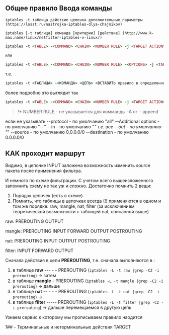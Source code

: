 ## Общее правило Ввода команды

``` 
iptables -t таблица действие цепочка дополнительные_параметры (https://losst.ru/nastrojka-iptables-dlya-chajnikov)

iptables [-t таблица] команда [критерии] [действие] (http://www.k-max.name/linux/netfilter-iptables-v-linux/)
```
```ruby
iptables -t <TABLE> -<COMMAND> <CHAIN> <NUMBER RULE> -j <TARGET ACTION> -<OPTIONS>

или

iptables -t <TABLE> -<COMMAND> <CHAIN> <NUMBER RULE> -<OPTIONS> -j <TARGET ACTION>
```
т.е.

```ruby
iptables -t <ТАЮЛИЦА> -<КОМАНДА> <ЦЕПЬ> <ВСТАВИТЬ правило в определенное место в цепи> -j <Конечное действие> <ОПЦИИ>
```
более подробно это выглядит так
```ruby
iptables -t <TABLE> -<COMMAND> <CHAIN> <NUMBER RULE> -j <TARGET ACTION> -p <PROTOCOL> -i <IN_INTERFACE> -o <OUT_INTERFACE> -s <SOURCE_IP-addr/nerwork> -d <DESTTINATION_IP-addr/network> -<ADDITIONAL MATCH>
```
> !* NUMBER RULE - не указывается для комманды -A or --append

если не указывать --protocol - по умолчанию "all"
                  --Additional options - по умолчанию "--"
                  --in - по умолчанию "*" т.е. все
                  --out - по умолчанию "*"
                  --source - по умолчанию 0.0.0.0/0
                  --destination - по умолчанию 0.0.0.0/0


## КАК проходит маршрут


Видимо, в цепочке INPUT заложена возможность изменить source пакета после применения фильтра.

И немного по схеме фильтрации. С учетом всего вышеизложенного запомнить схему не так уж и сложно. Достаточно помнить 2 вещи:
1. Порядок цепочек (есть в схеме).
2. Помнить, что таблицы в цепочках всегда (!) применяются в одном и том же порядке: raw, mangle, nat, filter (за исключением теоретической возможности с таблицей nat, описанной выше)

raw:	PREROUTING OUTPUT

mangle:	PREROUTING INPUT FORWARD OUTPUT POSTROUTING

nat:	PREROUTING INPUT OUTPUT POSTROUTING

filter:	INPUT FORWARD OUTPUT


Сначала действия в цепи **PREROUTING**, т.е. сначала выполняются в :

1. в таблице **raw** --- - - PREROUTING (`iptables -L -t raw |grep -C2 -i prerouting`) -> затем
2. в таблице **mangle** - PREROUTING (`iptables -L -t mangle |grep -C2 -i prerouting`) -> дальше
3. в таблице **nat** -- - - - PREROUTING (`iptables -L -t nat |grep -C2 -i prerouting`) ->
4. в таблице **filter** ----- PREROUTING (`iptables -L -t filter |grep -C2 -i prerouting`) -> дальше перемещаемся в другую цепь

Узнаем сервис к которому мы прописываем правило наодится 




1## -
Терминальные и нетерминальные действия TARGET
